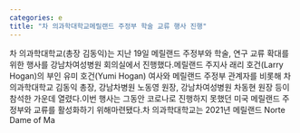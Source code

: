 ```yaml
---
categories: e
title: "차 의과학대학교메릴랜드 주정부 학술 교류 행사 진행"
---
```

차 의과학대학교(총장 김동익)는 지난 19일 메릴랜드 주정부와 학술, 연구 교류 확대를 위한 행사를 강남차여성병원 회의실에서 진행했다.메릴랜드 주지사 래리 호건(Larry Hogan)의 부인 유미 호건(Yumi Hogan) 여사와 메릴랜드 주정부 관계자를 비롯해 차 의과학대학교 김동익 총장, 강남차병원 노동영 원장, 강남차여성병원 차동현 원장 등이 참석한 가운데 열렸다.이번 행사는 그동안 코로나로 진행하지 못했던 미국 메릴랜드 주정부와 교류를 활성화하기 위해마련됐다.차 의과학대학교는 2021년 메릴랜드 Norte Dame of Ma
